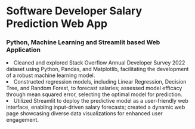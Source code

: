 # Software Developer Salary Prediction Web App

### Python, Machine Learning and Streamlit based Web Application
<li>Cleaned and explored Stack Overflow Annual Developer Survey 2022 dataset using Python, Pandas, and Matplotlib, facilitating the development of a robust machine learning model.</li>
<li>Constructed regression models, including Linear Regression, Decision Tree, and Random Forest, to forecast salaries; assessed model efficacy through mean squared error, selecting the optimal model for prediction.</li>
<li>Utilized Streamlit to deploy the predictive model as a user-friendly web interface, enabling input-driven salary forecasts; created a dynamic web page showcasing diverse data visualizations for enhanced user engagement.</li>
